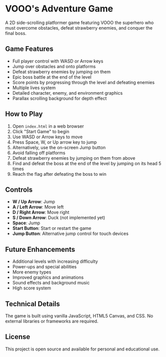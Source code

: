 # VOOO's Adventure Game

A 2D side-scrolling platformer game featuring VOOO the superhero who must overcome obstacles, defeat strawberry enemies, and conquer the final boss.

## Game Features

- Full player control with WASD or Arrow keys
- Jump over obstacles and onto platforms
- Defeat strawberry enemies by jumping on them
- Epic boss battle at the end of the level
- Score points by progressing through the level and defeating enemies
- Multiple lives system
- Detailed character, enemy, and environment graphics
- Parallax scrolling background for depth effect

## How to Play

1. Open `index.html` in a web browser
2. Click "Start Game" to begin
3. Use WASD or Arrow keys to move
4. Press Space, W, or Up arrow key to jump
5. Alternatively, use the on-screen Jump button
6. Avoid falling off platforms
7. Defeat strawberry enemies by jumping on them from above
8. Find and defeat the boss at the end of the level by jumping on its head 5 times
9. Reach the flag after defeating the boss to win

## Controls

- **W / Up Arrow**: Jump
- **A / Left Arrow**: Move left
- **D / Right Arrow**: Move right
- **S / Down Arrow**: Duck (not implemented yet)
- **Space**: Jump
- **Start Button**: Start or restart the game
- **Jump Button**: Alternative jump control for touch devices

## Future Enhancements

- Additional levels with increasing difficulty
- Power-ups and special abilities
- More enemy types
- Improved graphics and animations
- Sound effects and background music
- High score system

## Technical Details

The game is built using vanilla JavaScript, HTML5 Canvas, and CSS. No external libraries or frameworks are required.

## License

This project is open source and available for personal and educational use.
